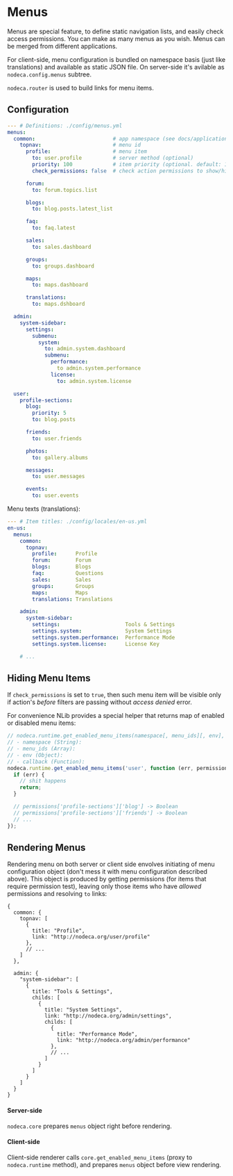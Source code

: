 Menus
=====

Menus are special feature, to define static navigation lists, and easily check
access permissions. You can make as many menus as you wish. Menus can be merged
from different applications.

For client-side, menu configuration is bundled on namespace basis (just like
translations) and available as static JSON file. On server-side it's avilable
as `nodeca.config.menus` subtree.

`nodeca.router` is used to build links for menu items.


Configuration
-------------

``` yaml
--- # Definitions: ./config/menus.yml
menus:
  common:                         # app namespace (see docs/application.md for details on namespaces)
    topnav:                       # menu id
      profile:                    # menu item
        to: user.profile          # server method (optional)
        priority: 100             # item priority (optional. default: 100)
        check_permissions: false  # check action permissions to show/hide item (optional. default: false. used with `to` only)

      forum:
        to: forum.topics.list

      blogs:
        to: blog.posts.latest_list

      faq:
        to: faq.latest

      sales:
        to: sales.dashboard

      groups:
        to: groups.dashboard

      maps:
        to: maps.dashboard

      translations:
        to: maps.dshboard

  admin:
    system-sidebar:
      settings:
        submenu:
          system:
            to: admin.system.dashboard
            submenu:
              performance:
                to admin.system.performance
              license:
                to: admin.system.license

  user:
    profile-sections:
      blog:
        priority: 5
        to: blog.posts

      friends:
        to: user.friends

      photos:
        to: gallery.albums

      messages:
        to: user.messages

      events:
        to: user.events
```

Menu texts (translations):

``` yaml
--- # Item titles: ./config/locales/en-us.yml
en-us:
  menus:
    common:
      topnav:
        profile:      Profile
        forum:        Forum
        blogs:        Blogs
        faq:          Questions
        sales:        Sales
        groups:       Groups
        maps:         Maps
        translations: Translations

    admin:
      system-sidebar:
        settings:                     Tools & Settings
        settings.system:              System Settings
        settings.system.performance:  Performance Mode
        settings.system.license:      License Key

    # ...
```


Hiding Menu Items
-----------------

If `check_permissions` is set to `true`, then such menu item will be visible
only if action's _before_ filters are passing without _access denied_ error.

For convenience NLib provides a special helper that returns map of enabled or
disabled menu items:

``` javascript
// nodeca.runtime.get_enabled_menu_items(namespace[, menu_ids][, env], callback)
// - namespace (String):
// - menu_ids (Array):
// - env (Object):
// - callback (Function):
nodeca.runtime.get_enabled_menu_items('user', function (err, permissions) {
  if (err) {
    // shit happens
    return;
  }

  // permissions['profile-sections']['blog'] -> Boolean
  // permissions['profile-sections']['friends'] -> Boolean
  // ...
});
```


Rendering Menus
---------------

Rendering menu on both server or client side envolves initiating of menu
configuration object (don't mess it with menu configuration described above).
This object is produced by getting permissions (for items that require
permission test), leaving only those items who have _allowed_ permissions and
resolving `to` links:

``` javasript
{
  common: {
    topnav: [
      {
        title: "Profile",
        link: "http://nodeca.org/user/profile"
      },
      // ...
    ]
  },

  admin: {
    "system-sidebar": [
      {
        title: "Tools & Settings",
        childs: [
          {
            title: "System Settings",
            link: "http://nodeca.org/admin/settings",
            childs: [
              {
                title: "Performance Mode",
                link: "http://nodeca.org/admin/performance"
              },
              // ...
            ]
          }
        ]
      }
    ]
  }
}
```


#### Server-side

`nodeca.core` prepares `menus` object right before rendering.


#### Client-side

Client-side renderer calls `core.get_enabled_menu_items` (proxy to
`nodeca.runtime` method), and prepares `menus` object before view rendering.
